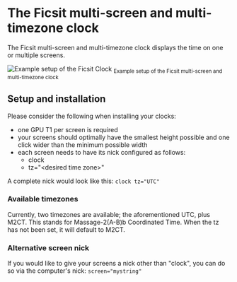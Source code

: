 # The Ficsit multi-screen and multi-timezone clock
The Ficsit multi-screen and multi-timezone clock displays the time on one or multiple screens.

![Example setup of the Ficsit Clock](https://raw.githubusercontent.com/Panakotta00/FicsIt-Networks-Repository/main/Packages/Clock/preview1.jpg "Example setup of the Ficsit Clock")
<sub>Example setup of the Ficsit multi-screen and multi-timezone clock</sub>

## Setup and installation
Please consider the following when installing your clocks:
- one GPU T1 per screen is required
- your screens should optimally have the smallest height possible and one click wider than the minimum possible width
- each screen needs to have its nick configured as follows:
    - clock
    - tz="\<desired time zone\>"

A complete nick would look like this:
    `clock tz="UTC"`

### Available timezones
Currently, two timezones are available; the aforementioned UTC, plus M2CT. This stands for Massage-2(A-B)b Coordinated Time. When the tz has not been set, it will default to M2CT.

### Alternative screen nick
If you would like to give your screens a nick other than "clock", you can do so via the computer's nick:
    `screen="mystring"`
